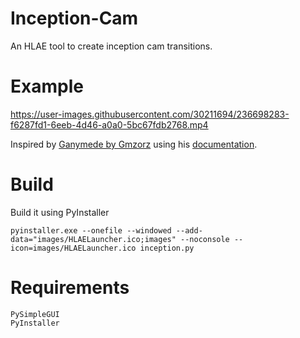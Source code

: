 # Inception-Cam
An HLAE tool to create inception cam transitions.

# Example
https://user-images.githubusercontent.com/30211694/236698283-f6287fd1-6eeb-4d46-a0a0-5bc67fdb2768.mp4

Inspired by [Ganymede by Gmzorz](https://youtu.be/OKpI_Ea48Wo) using his [documentation](http://gmzorz.com/inception).

# Build
Build it using PyInstaller
```
pyinstaller.exe --onefile --windowed --add-data="images/HLAELauncher.ico;images" --noconsole --icon=images/HLAELauncher.ico inception.py
```

# Requirements
```
PySimpleGUI
PyInstaller
```
